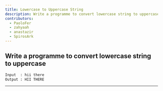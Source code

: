 ```yaml
---
title: Lowercase to Uppercase String
description: Write a programme to convert lowercase string to uppercase
contributors:
  - PaoloFer
  - zahyaah
  - anastazir
  - SpirosArk
---
```


## Write a programme to convert lowercase string to uppercase

```txt
Input  : hii there
Output : HII THERE
```

---
